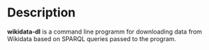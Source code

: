# Description

**wikidata-dl** is a command line programm for downloading data from Wikidata based on SPARQL queries passed to the program.